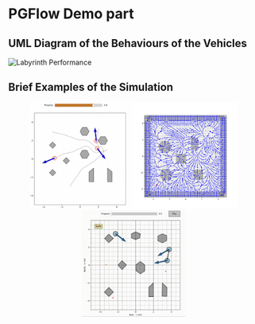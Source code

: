 # PGFlow Demo part

## UML Diagram of the Behaviours of the Vehicles

![Labyrinth Performance](./assets/labyrinth_performance.png)

## Brief Examples of the Simulation

<p align="center">
  <img src="./assets/vis2d.png" alt="Simulation Example 1" width="200"/>
  <img src="./assets/guidance_vector_field.png" alt="Simulation Example 2" width="214"/>
  <img src="./assets/pgflow.gif" alt="Simulation Example 3" width="209"/>
</p>

